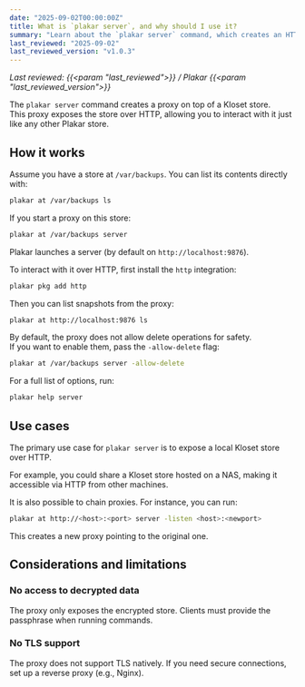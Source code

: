 ```yaml
---
date: "2025-09-02T00:00:00Z"
title: What is `plakar server`, and why should I use it?
summary: "Learn about the `plakar server` command, which creates an HTTP proxy on top of a Kloset store. This tutorial explains how it works, its use cases, and its limitations."
last_reviewed: "2025-09-02"
last_reviewed_version: "v1.0.3"
---
```


*Last reviewed: {{<param "last_reviewed">}} / Plakar {{<param "last_reviewed_version">}}*

The `plakar server` command creates a proxy on top of a Kloset store.  
This proxy exposes the store over HTTP, allowing you to interact with it just like any other Plakar store.

## How it works

Assume you have a store at `/var/backups`. You can list its contents directly with:

```bash
plakar at /var/backups ls
```

If you start a proxy on this store:

```bash
plakar at /var/backups server
```

Plakar launches a server (by default on `http://localhost:9876`).

To interact with it over HTTP, first install the `http` integration:

```bash
plakar pkg add http
```

Then you can list snapshots from the proxy:

```bash
plakar at http://localhost:9876 ls
```

By default, the proxy does not allow delete operations for safety.  
If you want to enable them, pass the `-allow-delete` flag:

```bash
plakar at /var/backups server -allow-delete
```

For a full list of options, run:

```bash
plakar help server
```

## Use cases

The primary use case for `plakar server` is to expose a local Kloset store over HTTP.

For example, you could share a Kloset store hosted on a NAS, making it accessible via HTTP from other machines.

It is also possible to chain proxies. For instance, you can run:

```bash
plakar at http://<host>:<port> server -listen <host>:<newport>
```

This creates a new proxy pointing to the original one.

## Considerations and limitations

### No access to decrypted data

The proxy only exposes the encrypted store. Clients must provide the passphrase when running commands.

### No TLS support

The proxy does not support TLS natively. If you need secure connections, set up a reverse proxy (e.g., Nginx).

